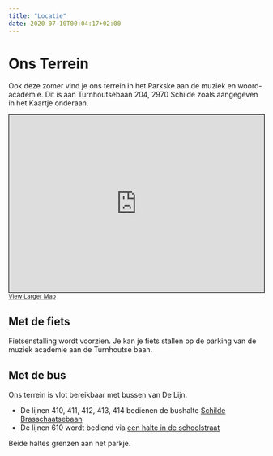 ```yaml
---
title: "Locatie"
date: 2020-07-10T00:04:17+02:00
---
```


# Ons Terrein
Ook deze zomer vind je ons terrein in het Parkske aan de muziek en woord-academie. Dit is aan Turnhoutsebaan 204, 2970 Schilde zoals aangegeven in het Kaartje onderaan.
<iframe width="100%" height="350" frameborder="0" scrolling="no" marginheight="0" marginwidth="0" src="https://www.openstreetmap.org/export/embed.html?bbox=4.576470851898194%2C51.23717328441567%2C4.5800113677978525%2C51.23863595396027&amp;layer=mapnik&amp;marker=51.23790378535141%2C4.5782411098480225" style="border: 1px solid black"></iframe><br/><small><a href="https://www.openstreetmap.org/?mlat=51.23790&amp;mlon=4.57824#map=19/51.23790/4.57824">View Larger
Map</a></small>

## Met de fiets
Fietsenstalling wordt voorzien. Je kan je fiets stallen op de parking van de muziek academie aan de Turnhoutse baan.

## Met de bus
Ons terrein is vlot bereikbaar met bussen van De Lijn.
- De lijnen 410, 411, 412, 413, 414 bedienen de bushalte [Schilde Brasschaatsebaan](https://www.delijn.be/nl/haltes/halte/106073/Schilde_Brasschaatsebaan)
- De lijnen 610 wordt bediend via [een halte in de schoolstraat](https://www.delijn.be/nl/haltes/halte/105703/Schilde_Brasschaatsebaan) 

Beide haltes grenzen aan het parkje.


